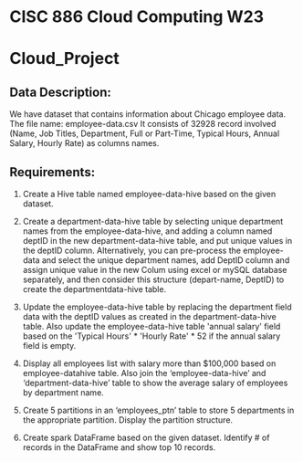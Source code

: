# CISC 886 Cloud Computing W23
# Cloud_Project

## Data Description:

We have dataset that contains information about Chicago employee data.
The file name: employee-data.csv
It consists of 32928 record involved (Name, Job Titles, Department, Full or Part-Time, Typical Hours, Annual Salary,
Hourly Rate) as columns names.

## Requirements:

1) Create a Hive table named employee-data-hive based on the given dataset.

2) Create a department-data-hive table by selecting unique department names from the
employee-data-hive,
and adding a column named deptID in the new department-data-hive table,
and put unique values in the deptID column.
Alternatively, you can pre-process the employee-data
and select the unique department names, add DeptID column and assign unique value in the new Colum using excel or mySQL database separately,
and then consider this structure (depart-name, DeptID) to create the departmentdata-hive table.

3) Update the employee-data-hive table by replacing the department field data with the
deptID values as created in the department-data-hive table.
Also update the employee-data-hive table 'annual salary' field based on the 'Typical
Hours' * 'Hourly Rate' * 52 if the annual salary field is empty.

4) Display all employees list with salary more than $100,000 based on employee-datahive table.
Also join the ‘employee-data-hive’ and ‘department-data-hive’ table to show the
average salary of employees by department name.

5) Create 5 partitions in an ‘employees_ptn’ table to store 5 departments in the
appropriate partition.
Display the partition structure.

6) Create spark DataFrame based on the given dataset.
 Identify # of records in the DataFrame
 and show top 10 records.
